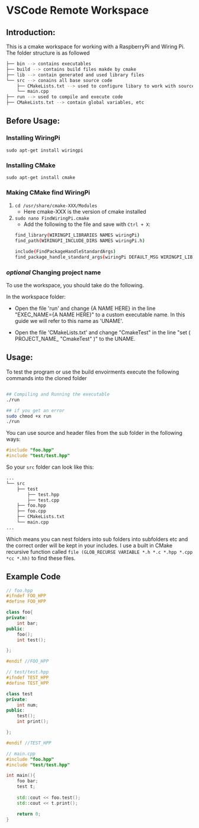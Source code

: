 # VSCode Remote Workspace 

## Introduction:
This is a cmake workspace for working with a RaspberryPi and Wiring Pi. The folder structure is as followed
```bash
├── bin --> contains executables
├── build --> contains build files makde by cmake 
├── lib --> contain generated and used library files
└── src --> conains all base source code
    ├── CMakeLists.txt --> used to configure libary to work with source code 
    └── main.cpp
├── run --> used to compile and execute code
├── CMakeLists.txt --> contain global variables, etc
```

## Before Usage:

### Installing WiringPi
`sudo apt-get install wiringpi`

### Installing CMake
`sudo apt-get install cmake`

### Making CMake find WiringPi
1. `cd /usr/share/cmake-XXX/Modules`
    - Here cmake-XXX is the version of cmake installed 
2. `sudo nano FindWiringPi.cmake`
    - Add the following to the file and save with `Ctrl + X`: 
    ```bash
    find_library(WIRINGPI_LIBRARIES NAMES wiringPi)
    find_path(WIRINGPI_INCLUDE_DIRS NAMES wiringPi.h)

    include(FindPackageHandleStandardArgs)
    find_package_handle_standard_args(wiringPi DEFAULT_MSG WIRINGPI_LIBRARIES WIRINGPI_INCLUDE_DIRS)
    ```

### *optional* Changing project name
To use the workspace, you should take do the following. 

In the workspace folder: 
- Open the file 'run' and change {A NAME HERE} in the line "EXEC_NAME={A NAME HERE}"
to a custom executable name. In this guide we will refer to this name as 'UNAME'.

- Open the file 'CMakeLists.txt' and change "CmakeTest" in the line "set ( PROJECT_NAME_ "CmakeTest" )" to the UNAME.


## Usage:
To test the program or use the build envoirments execute the following commands into the cloned folder

```bash

## Compiling and Running the executable 
./run 

## if you get an error 
sudo chmod +x run
./run

```

You can use source and header files from the sub folder in the following ways:
```c++
#include "foo.hpp"
#include "test/test.hpp"
```

So your `src` folder can look like this:
```bash
...
└── src
    ├── test
        ├── test.hpp
        ├── test.cpp
    ├── foo.hpp
    ├── foo.cpp
    ├── CMakeLists.txt
    └── main.cpp
...
```

Which means you can nest folders into sub folders into subfolders etc and the correct order will be kept in your includes. 
I use a built in CMake recursive function called `file (GLOB_RECURSE VARIABLE *.h *.c *.hpp *.cpp *cc *.hh)` to find these files. 

## Example Code

```c++
// foo.hpp
#ifndef FOO_HPP
#define FOO_HPP

class foo{
private:
    int bar;
public: 
    foo();
    int test();

};

#endif //FOO_HPP

// test/test.hpp
#ifndef TEST_HPP
#define TEST_HPP

class test
private:
    int num;
public: 
    test();
    int print();

};

#endif //TEST_HPP

// main.cpp
#include "foo.hpp"
#include "test/test.hpp"

int main(){
    foo bar;
    test t;
    
    std::cout << foo.test();
    std::cout << t.print();

    return 0;
}
``` 
